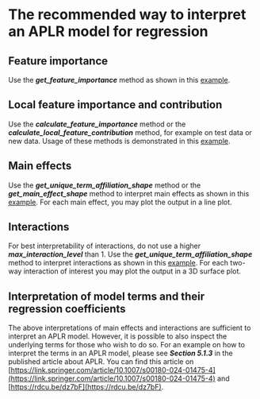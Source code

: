 # The recommended way to interpret an APLR model for regression

## Feature importance
Use the ***get_feature_importance*** method as shown in this [example](https://github.com/ottenbreit-data-science/aplr/blob/main/examples/train_aplr_regression.py).

## Local feature importance and contribution
Use the ***calculate_feature_importance*** method or the ***calculate_local_feature_contribution*** method, for example on test data or new data. Usage of these methods is demonstrated in this [example](https://github.com/ottenbreit-data-science/aplr/blob/main/examples/train_aplr_regression.py).

## Main effects
Use the ***get_unique_term_affiliation_shape*** method or the ***get_main_effect_shape*** method to interpret main effects as shown in this [example](https://github.com/ottenbreit-data-science/aplr/blob/main/examples/train_aplr_regression.py). For each main effect, you may plot the output in a line plot.

## Interactions
For best interpretability of interactions, do not use a higher ***max_interaction_level*** than 1. Use the ***get_unique_term_affiliation_shape*** method to interpret interactions as shown in this [example](https://github.com/ottenbreit-data-science/aplr/blob/main/examples/train_aplr_regression.py). For each two-way interaction of interest you may plot the output in a 3D surface plot.

## Interpretation of model terms and their regression coefficients
The above interpretations of main effects and interactions are sufficient to interpret an APLR model. However, it is possible to also inspect the underlying terms for those who wish to do so. For an example on how to interpret the terms in an APLR model, please see ***Section 5.1.3*** in the published article about APLR. You can find this article on [https://link.springer.com/article/10.1007/s00180-024-01475-4](https://link.springer.com/article/10.1007/s00180-024-01475-4) and [https://rdcu.be/dz7bF](https://rdcu.be/dz7bF).